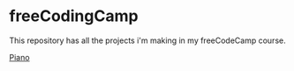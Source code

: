 # freeCodingCamp
This repository has all the projects i'm making in my freeCodeCamp course.
<html>
  <a href="12piano/index.html">Piano</a>
  </html>

